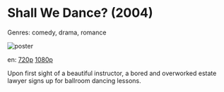 # Shall We Dance? (2004)

Genres: comedy, drama, romance

![poster](http://image.tmdb.org/t/p/w500/ntKMVXdb1tVr4q3sT9vJOV9wnfN.jpg)

en:
  [720p](magnet:?xt=urn:btih:84C0A20C34A87F8E6C5368A513079B465FE2BB06&tr=udp://glotorrents.pw:6969/announce&tr=udp://tracker.opentrackr.org:1337/announce&tr=udp://torrent.gresille.org:80/announce&tr=udp://tracker.openbittorrent.com:80&tr=udp://tracker.coppersurfer.tk:6969&tr=udp://tracker.leechers-paradise.org:6969&tr=udp://p4p.arenabg.ch:1337&tr=udp://tracker.internetwarriors.net:1337)
  [1080p](magnet:?xt=urn:btih:71B8180F1DCC42E3CD15D099DEE9F8B70FAC3479&tr=udp://glotorrents.pw:6969/announce&tr=udp://tracker.opentrackr.org:1337/announce&tr=udp://torrent.gresille.org:80/announce&tr=udp://tracker.openbittorrent.com:80&tr=udp://tracker.coppersurfer.tk:6969&tr=udp://tracker.leechers-paradise.org:6969&tr=udp://p4p.arenabg.ch:1337&tr=udp://tracker.internetwarriors.net:1337)
  


Upon first sight of a beautiful instructor, a bored and overworked estate lawyer signs up for ballroom dancing lessons.